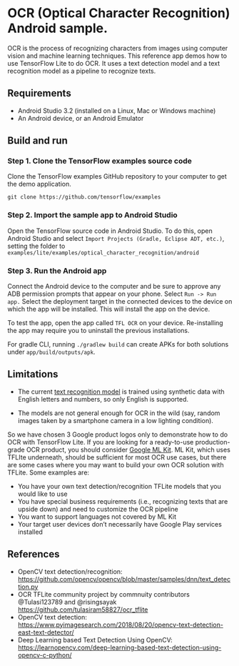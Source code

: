 # OCR (Optical Character Recognition) Android sample.

OCR is the process of recognizing characters from images using computer vision
and machine learning techniques. This reference app demos how to use TensorFlow
Lite to do OCR. It uses a text detection model and a text recognition model as a
pipeline to recognize texts.

## Requirements

*   Android Studio 3.2 (installed on a Linux, Mac or Windows machine)
*   An Android device, or an Android Emulator

## Build and run

### Step 1. Clone the TensorFlow examples source code

Clone the TensorFlow examples GitHub repository to your computer to get the demo
application.

```
git clone https://github.com/tensorflow/examples
```

### Step 2. Import the sample app to Android Studio

Open the TensorFlow source code in Android Studio. To do this, open Android
Studio and select `Import Projects (Gradle, Eclipse ADT, etc.)`, setting the
folder to `examples/lite/examples/optical_character_recognition/android`

### Step 3. Run the Android app

Connect the Android device to the computer and be sure to approve any ADB
permission prompts that appear on your phone. Select `Run -> Run app.` Select
the deployment target in the connected devices to the device on which the app
will be installed. This will install the app on the device.

To test the app, open the app called `TFL OCR` on your device. Re-installing the
app may require you to uninstall the previous installations.

For gradle CLI, running `./gradlew build` can create APKs for both solutions
under `app/build/outputs/apk`.

## Limitations

*   The current
    [text recognition model](https://tfhub.dev/tulasiram58827/lite-model/keras-ocr/float16/2)
    is trained using synthetic data with English letters and numbers, so only
    English is supported.

*   The models are not general enough for OCR in the wild (say, random images
    taken by a smartphone camera in a low lighting condition).

So we have chosen 3 Google product logos only to demonstrate how to do OCR with
TensorFlow Lite. If you are looking for a ready-to-use production-grade OCR
product, you should consider
[Google ML Kit](https://developers.google.com/ml-kit/vision/text-recognition).
ML Kit, which uses TFLIte underneath, should be sufficient for most OCR use
cases, but there are some cases where you may want to build your own OCR
solution with TFLite. Some examples are:

*   You have your own text detection/recognition TFLite models that you would
    like to use
*   You have special business requirements (i.e., recognizing texts that are
    upside down) and need to customize the OCR pipeline
*   You want to support languages not covered by ML Kit
*   Your target user devices don’t necessarily have Google Play services
    installed

## References

*   OpenCV text detection/recognition:
    https://github.com/opencv/opencv/blob/master/samples/dnn/text_detection.py
*   OCR TFLite community project by commnuity contributors @Tulasi123789 and
    @risingsayak https://github.com/tulasiram58827/ocr_tflite
*   OpenCV text detection:
    https://www.pyimagesearch.com/2018/08/20/opencv-text-detection-east-text-detector/
*   Deep Learning based Text Detection Using OpenCV:
    https://learnopencv.com/deep-learning-based-text-detection-using-opencv-c-python/
